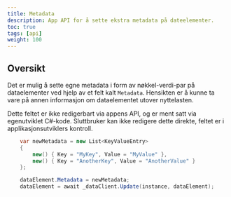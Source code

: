 ```yaml
---
title: Metadata
description: App API for å sette ekstra metadata på dateelementer.
toc: true
tags: [api]
weight: 100
---
```


## Oversikt

Det er mulig å sette egne metadata i form av nøkkel-verdi-par på dataelementer ved hjelp av et felt kalt `Metadata`.
Hensikten er å kunne ta vare på annen informasjon om dataelementet utover nyttelasten.

Dette feltet er ikke redigerbart via appens API, og er ment satt via egenutviklet C#-kode. 
Sluttbruker kan ikke redigere dette direkte, feltet er i applikasjonsutviklers kontroll.

```csharp
    var newMetadata = new List<KeyValueEntry>
    {
        new() { Key = "MyKey", Value = "MyValue" },
        new() { Key = "AnotherKey", Value = "AnotherValue" }
    };

    dataElement.Metadata = newMetadata;
    dataElement = await _dataClient.Update(instance, dataElement);
```